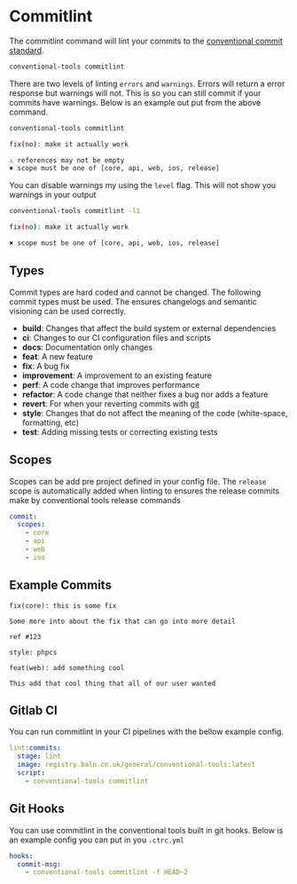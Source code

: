 # Commitlint

The commitlint command will lint your commits to the
[conventional commit standard](https://www.conventionalcommits.org/en/v1.0.0-beta.2/).

```sh
conventional-tools commitlint
```

There are two levels of linting `errors` and `warnings`. Errors will return a
error response but warnings will not. This is so you can still commit if your
commits have warnings. Below is an example out put from the above command.

```sh
conventional-tools commitlint

fix(no): make it actually work

⚠ references may not be empty
✖ scope must be one of [core, api, web, ios, release]
```

You can disable warnings my using the `level` flag. This will not show you
warnings in your output

```sh
conventional-tools commitlint -l1

fix(no): make it actually work

✖ scope must be one of [core, api, web, ios, release]
```

## Types

Commit types are hard coded and cannot be changed. The following commit types
must be used. The ensures changelogs and semantic visioning can be used
correctly.

- **build**: Changes that affect the build system or external dependencies
- **ci**: Changes to our CI configuration files and scripts
- **docs**: Documentation only changes
- **feat**: A new feature
- **fix**: A bug fix
- **improvement**: A improvement to an existing feature
- **perf**: A code change that improves performance
- **refactor**: A code change that neither fixes a bug nor adds a feature
- **revert**: For when your reverting commits with
  [git](https://git-scm.com/docs/git-revert)
- **style**: Changes that do not affect the meaning of the code (white-space,
  formatting, etc)
- **test**: Adding missing tests or correcting existing tests

## Scopes

Scopes can be add pre project defined in your config file. The `release` scope
is automatically added when linting to ensures the release commits make by
conventional tools release commands

```yaml
commit:
  scopes:
    - core
    - api
    - web
    - ios
```

## Example Commits

```plaintext
fix(core): this is some fix

Some more into about the fix that can go into more detail

ref #123
```

```plaintext
style: phpcs
```

```plaintext
feat(web): add something cool

This add that cool thing that all of our user wanted
```

## Gitlab CI

You can run commitlint in your CI pipelines with the bellow example config.

```yaml
lint:commits:
  stage: lint
  image: registry.baln.co.uk/general/conventional-tools:latest
  script:
    - conventional-tools commitlint
```

## Git Hooks

You can use commitlint in the conventional tools built in git hooks. Below is an
example config you can put in you `.ctrc.yml`

```yml
hooks:
  commit-msg:
    - conventional-tools commitlint -f HEAD~2
```
